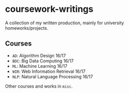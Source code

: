 # coursework-writings
A collection of my written production, mainly for university homeworks/projects.

## Courses

- `AD`:  Algorithm Design 16/17
- `BDC`: Big Data Computing 16/17
- `ML`: Machine Learning 16/17
- `WIR`: Web Information Retrieval 16/17
- `NLP`: Natural Language Processing 16/17

Other courses and works in `misc`.
